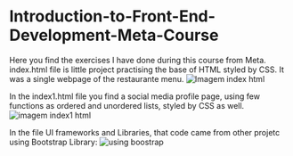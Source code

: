 # Introduction-to-Front-End-Development-Meta-Course
Here you find the exercises I have done during this course from Meta.
index.html file is little project practising the base of HTML styled by CSS. It was a single webpage of the restaurante menu.
![Imagem index  html](https://user-images.githubusercontent.com/107444675/180260622-06bade16-f4bd-46ea-a98d-08cde019d411.JPG)

In the index1.html file you find a social media profile page, using few functions as ordered and unordered lists, styled by CSS as well.
![imagem index1  html](https://user-images.githubusercontent.com/107444675/180261312-9f8ec979-20f7-4ed7-ac5b-c97f5fcb1ac5.JPG)

In the file UI frameworks and Libraries, that code came from other projetc using Bootstrap Library:
![using boostrap](https://user-images.githubusercontent.com/107444675/180263086-ce5dd17d-5481-465f-88ff-22b2642312d1.JPG)
